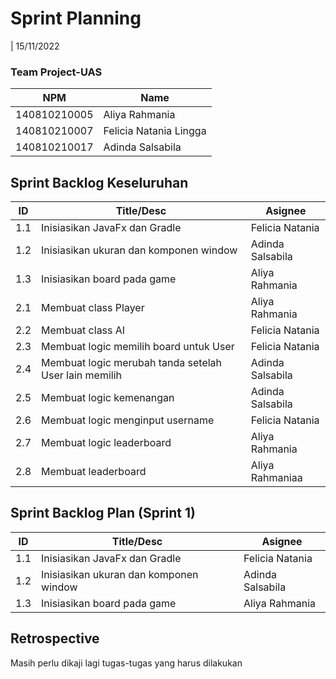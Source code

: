 # Sprint Planning 
| 15/11/2022

### Team Project-UAS
| NPM           | Name                   |
| ------------- |------------------------|
| 140810210005  | Aliya Rahmania         |
| 140810210007  | Felicia Natania Lingga |
| 140810210017  | Adinda Salsabila       |

## Sprint Backlog Keseluruhan 
| ID  | Title/Desc | Asignee | 
| --- | ---------- | ------- | 
| 1.1 | Inisiasikan JavaFx dan Gradle | Felicia Natania |
| 1.2 | Inisiasikan ukuran dan komponen window | Adinda Salsabila |
| 1.3 | Inisiasikan board pada game | Aliya Rahmania |
| 2.1 | Membuat class Player | Aliya Rahmania | 
| 2.2 | Membuat class AI | Felicia Natania | 
| 2.3 | Membuat logic memilih board untuk User | Felicia Natania |
| 2.4 | Membuat logic merubah tanda setelah User lain memilih | Adinda Salsabila |
| 2.5 | Membuat logic kemenangan | Adinda Salsabila |
| 2.6 | Membuat logic menginput username | Felicia Natania |
| 2.7 | Membuat logic leaderboard | Aliya Rahmania |
| 2.8 | Membuat leaderboard | Aliya Rahmaniaa |

## Sprint Backlog Plan (Sprint 1)
| ID  | Title/Desc | Asignee | 
| --- | ---------- | ------- | 
| 1.1 | Inisiasikan JavaFx dan Gradle | Felicia Natania |
| 1.2 | Inisiasikan ukuran dan komponen window | Adinda Salsabila |
| 1.3 | Inisiasikan board pada game | Aliya Rahmania |

## Retrospective 

Masih perlu dikaji lagi tugas-tugas yang harus dilakukan

